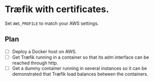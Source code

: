 # Træfik with certificates.

Set `AWS_PROFILE` to match your AWS settings.



## Plan 

- [ ] Deploy a Docker host on AWS.
- [ ] Get Træfik running in a container so that its adm interface can be reached through http.
- [ ] Get a dummy container running in several instances so it can be demonstrated that Træfik load balances between the containers.
